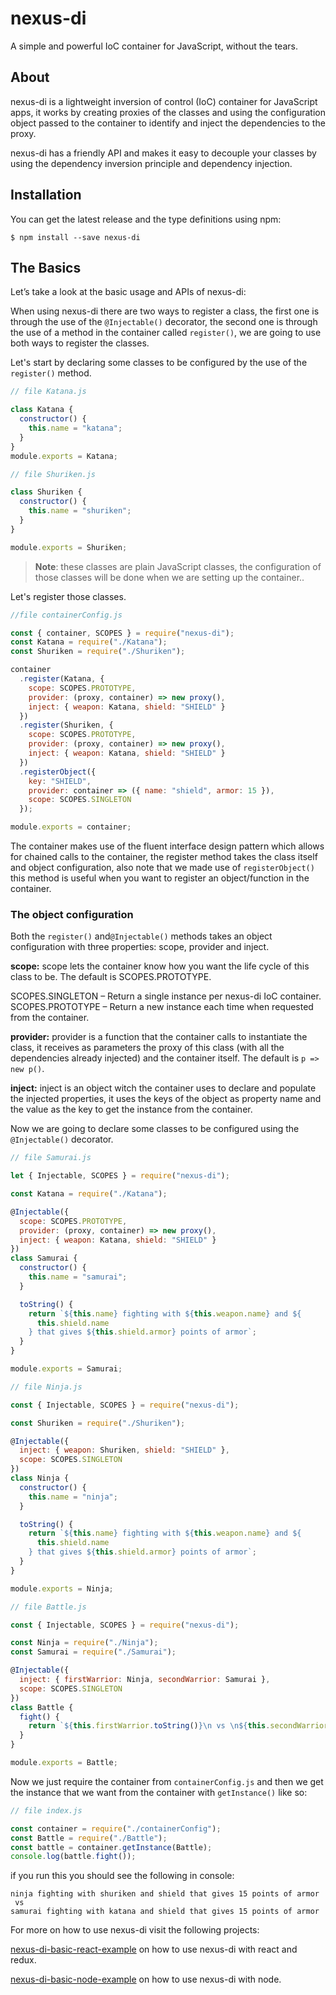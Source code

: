 # nexus-di

A simple and powerful IoC container for JavaScript, without the tears.

## About

nexus-di is a lightweight inversion of control (IoC) container for JavaScript apps, it works by creating proxies of the classes and using the configuration object passed to the container to identify and inject the dependencies to the proxy.

nexus-di has a friendly API and makes it easy to decouple your classes by using the dependency inversion principle and dependency injection.

## Installation

You can get the latest release and the type definitions using npm:

```
$ npm install --save nexus-di
```

## The Basics

Let’s take a look at the basic usage and APIs of nexus-di:

When using nexus-di there are two ways to register a class, the first one is through the use of the `@Injectable()` decorator, the second one is through the use of a method in the container called `register()`, we are going to use both ways to register the classes.

Let's start by declaring some classes to be configured by the use of the `register()` method.

```js
// file Katana.js

class Katana {
  constructor() {
    this.name = "katana";
  }
}
module.exports = Katana;
```

```js
// file Shuriken.js

class Shuriken {
  constructor() {
    this.name = "shuriken";
  }
}

module.exports = Shuriken;
```

> **Note**: these classes are plain JavaScript classes, the configuration of those classes will be done when we are setting up the container..

Let's register those classes.

```js
//file containerConfig.js

const { container, SCOPES } = require("nexus-di");
const Katana = require("./Katana");
const Shuriken = require("./Shuriken");

container
  .register(Katana, {
    scope: SCOPES.PROTOTYPE,
    provider: (proxy, container) => new proxy(),
    inject: { weapon: Katana, shield: "SHIELD" }
  })
  .register(Shuriken, {
    scope: SCOPES.PROTOTYPE,
    provider: (proxy, container) => new proxy(),
    inject: { weapon: Katana, shield: "SHIELD" }
  })
  .registerObject({
    key: "SHIELD",
    provider: container => ({ name: "shield", armor: 15 }),
    scope: SCOPES.SINGLETON
  });

module.exports = container;
```

The container makes use of the fluent interface design pattern which allows for chained calls to the container, the register method takes the class itself and object configuration, also note that we made use of `registerObject()` this method is useful when you want to register an object/function in the container.

### The object configuration

Both the `register()` and`@Injectable()` methods takes an object configuration with three properties: scope, provider and inject.

**scope:** scope lets the container know how you want the life cycle of this class to be.
The default is SCOPES.PROTOTYPE.

SCOPES.SINGLETON – Return a single instance per nexus-di IoC container.
SCOPES.PROTOTYPE – Return a new instance each time when requested from the container.

**provider:** provider is a function that the container calls to instantiate the class, it receives as parameters the proxy of this class (with all the dependencies already injected) and the container itself.
The default is `p => new p()`.

**inject:** inject is an object witch the container uses to declare and populate the injected properties, it uses the keys of the object as property name and the value as the key to get the instance from the container.

Now we are going to declare some classes to be configured using the `@Injectable()` decorator.

```js
// file Samurai.js

let { Injectable, SCOPES } = require("nexus-di");

const Katana = require("./Katana");

@Injectable({
  scope: SCOPES.PROTOTYPE,
  provider: (proxy, container) => new proxy(),
  inject: { weapon: Katana, shield: "SHIELD" }
})
class Samurai {
  constructor() {
    this.name = "samurai";
  }

  toString() {
    return `${this.name} fighting with ${this.weapon.name} and ${
      this.shield.name
    } that gives ${this.shield.armor} points of armor`;
  }
}

module.exports = Samurai;
```

```js
// file Ninja.js

const { Injectable, SCOPES } = require("nexus-di");

const Shuriken = require("./Shuriken");

@Injectable({
  inject: { weapon: Shuriken, shield: "SHIELD" },
  scope: SCOPES.SINGLETON
})
class Ninja {
  constructor() {
    this.name = "ninja";
  }

  toString() {
    return `${this.name} fighting with ${this.weapon.name} and ${
      this.shield.name
    } that gives ${this.shield.armor} points of armor`;
  }
}

module.exports = Ninja;
```

```js
// file Battle.js

const { Injectable, SCOPES } = require("nexus-di");

const Ninja = require("./Ninja");
const Samurai = require("./Samurai");

@Injectable({
  inject: { firstWarrior: Ninja, secondWarrior: Samurai },
  scope: SCOPES.SINGLETON
})
class Battle {
  fight() {
    return `${this.firstWarrior.toString()}\n vs \n${this.secondWarrior.toString()}`;
  }
}

module.exports = Battle;
```

Now we just require the container from `containerConfig.js` and then we get the instance that we want from the container with `getInstance()` like so:

```js
// file index.js

const container = require("./containerConfig");
const Battle = require("./Battle");
const battle = container.getInstance(Battle);
console.log(battle.fight());
```

if you run this you should see the following in console:

```
ninja fighting with shuriken and shield that gives 15 points of armor
 vs
samurai fighting with katana and shield that gives 15 points of armor
```

For more on how to use nexus-di visit the following projects:

[nexus-di-basic-react-example](https://github.com/danillosl/nexus-di-basic-react-example) on how to use nexus-di with react and redux.

[nexus-di-basic-node-example](https://github.com/danillosl/nexus-di-basic-node-example) on how to use nexus-di with node.
